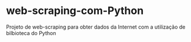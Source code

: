 # web-scraping-com-Python
Projeto de web-scraping para obter dados da Internet com a utilização de bilbioteca do Python
